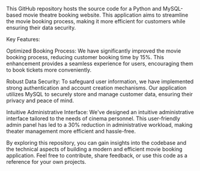This GitHub repository hosts the source code for a Python and MySQL-based movie theatre booking website. This application aims to streamline the movie booking process, making it more efficient for customers while ensuring their data security.

Key Features:

Optimized Booking Process: We have significantly improved the movie booking process, reducing customer booking time by 15%. This enhancement provides a seamless experience for users, encouraging them to book tickets more conveniently.

Robust Data Security: To safeguard user information, we have implemented strong authentication and account creation mechanisms. Our application utilizes MySQL to securely store and manage customer data, ensuring their privacy and peace of mind.

Intuitive Administrative Interface: We've designed an intuitive administrative interface tailored to the needs of cinema personnel. This user-friendly admin panel has led to a 30% reduction in administrative workload, making theater management more efficient and hassle-free.

By exploring this repository, you can gain insights into the codebase and the technical aspects of building a modern and efficient movie booking application. Feel free to contribute, share feedback, or use this code as a reference for your own projects.
